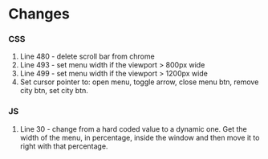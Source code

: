 # Changes

### CSS
1. Line 480 - delete scroll bar from chrome
2. Line 493 - set menu width if the viewport > 800px wide
3. Line 499 - set menu width if the viewport > 1200px wide
4. Set cursor pointer to: open menu, toggle arrow, close menu btn, remove city btn, set city btn.

### JS
1. Line 30 - change from a hard coded value to a dynamic one.
   Get the width of the menu, in percentage,  inside the window and then move it to right with that percentage.